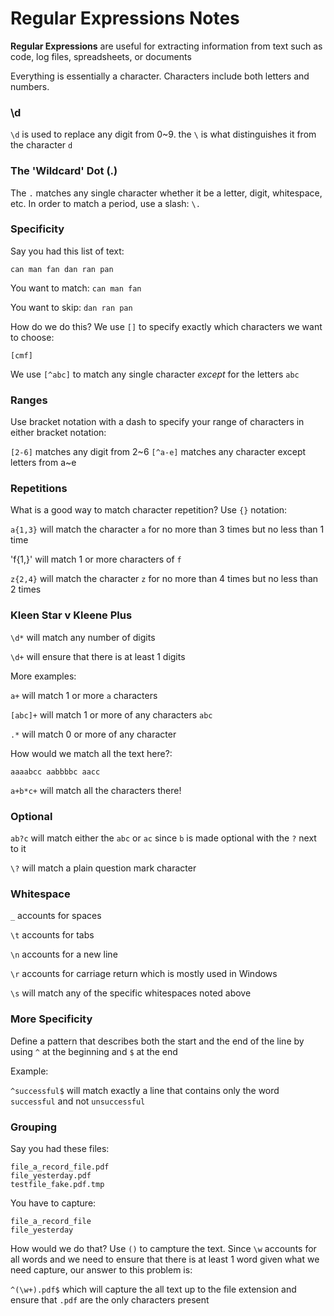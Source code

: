 # Regular Expressions Notes

**Regular Expressions** are useful for extracting information from text such as code, log files, spreadsheets, or documents

Everything is essentially a character. Characters include both letters and numbers. 

### \d
`\d` is used to replace any digit from 0~9. the `\` is what distinguishes it from the character `d`

### The 'Wildcard' Dot (.)
The `.` matches any single character whether it be a letter, digit, whitespace, etc. In order to match a period, use a slash: `\.`

### Specificity
Say you had this list of text:

`can man fan dan ran pan`

You want to match: `can man fan`

You want to skip: `dan ran pan`

How do we do this? We use `[]` to specify exactly which characters we want to choose:

`[cmf]`

We use `[^abc]` to match any single character *except* for the letters `abc`

### Ranges
Use bracket notation with a dash to specify your range of characters in either bracket notation:

`[2-6]` matches any digit from 2~6
`[^a-e]` matches any character except letters from a~e

### Repetitions
What is a good way to match character repetition? Use `{}` notation:

`a{1,3}` will match the character `a` for no more than 3 times but no less than 1 time

'f{1,}' will match 1 or more characters of `f`

`z{2,4}` will match the character `z` for no more than 4 times but no less than 2 times 

### Kleen Star v Kleene Plus
`\d*` will match any number of digits 

`\d+` will ensure that there is at least 1 digits

More examples:

`a+` will match 1 or more `a` characters

`[abc]+` will match 1 or more of any characters `abc`

`.*` will match 0 or more of any character

How would we match all the text here?:

`aaaabcc aabbbbc aacc`

`a+b*c+` will match all the characters there!

### Optional
`ab?c` will match either the `abc` or `ac` since `b` is made optional with the `?` next to it

`\?` will match a plain question mark character

### Whitespace
`_` accounts for spaces

`\t` accounts for tabs

`\n` accounts for a new line

`\r` accounts for carriage return which is mostly used in Windows

`\s` will match any of the specific whitespaces noted above

### More Specificity
Define a pattern that describes both the start and the end of the line by using `^` at the beginning and `$` at the end

Example:

`^successful$` will match exactly a line that contains only the word `successful` and not `unsuccessful`

### Grouping
Say you had these files:

```
file_a_record_file.pdf
file_yesterday.pdf
testfile_fake.pdf.tmp
```

You have to capture:

```
file_a_record_file
file_yesterday
```

How would we do that? Use `()` to campture the text. Since `\w` accounts for all words and we need to ensure that there is at least 1 word given what we need capture, our answer to this problem is:

`^(\w+).pdf$` which will capture the all text up to the file extension and ensure that `.pdf` are the only characters present


